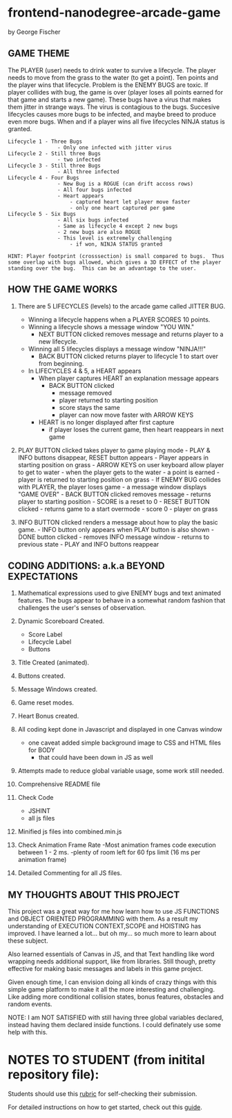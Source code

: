 frontend-nanodegree-arcade-game
===============================
by George Fischer




GAME THEME
----------

The PLAYER (user) needs to drink water to survive a lifecycle. The player needs to move from the grass to the water (to get a point).  Ten points and the player wins that lifecycle.  Problem is the ENEMY BUGS are toxic. If player collides with bug, the game is over (player loses all points earned for that game and starts a new game).  These bugs have a virus that makes them jitter in strange ways.  The virus is contagious to the bugs. Succesive lifecycles causes more bugs to be infected, and maybe breed to produce even more bugs.  When and if a player wins all five lifecycles NINJA status is granted.

	Lifecycle 1 - Three Bugs
					- Only one infected with jitter virus
	Lifecycle 2 - Still three Bugs
					- two infected
	Lifecycle 3 - Still three Bugs
					- All three infected
	Lifecycle 4 - Four Bugs
					- New Bug is a ROGUE (can drift accoss rows)
					- All four bugs infected
					- Heart appears
						- captured heart let player move faster
						- only one heart captured per game
	Lifecycle 5 - Six Bugs
					- All six bugs infected
					- Same as lifecycle 4 except 2 new bugs
					- 2 new bugs are also ROGUE
					- This level is extremely challenging
						- if won, NINJA STATUS granted

	HINT: Player footprint (crosssection) is small compared to bugs.  Thus some overlap with bugs allowed, which gives a 3D EFFECT of the player standing over the bug.  This can be an advantage to the user.





HOW THE GAME WORKS
------------------

1. There are 5 LIFECYCLES (levels) to the arcade game called JITTER BUG.
	- Winning a lifecycle happens when a PLAYER SCORES 10 points.
	- Winning a lifecycle shows a message window "YOU WIN."
		- NEXT BUTTON clicked removes message and returns player to a new lifecycle.
	- Winning all 5 lifecycles displays a message window "NINJA!!!"
		- BACK BUTTON clicked returns player to lifecycle 1 to start over from beginning.
	- In LIFECYCLES 4 & 5, a HEART appears
		- When player captures HEART an explanation message appears
			- BACK BUTTON clicked
				- message removed
				- player returned to starting position
				- score stays the same
				- player can now move faster with ARROW KEYS
		- HEART is no longer displayed after first capture
			- if player loses the current game, then heart reappears in next game

2.  PLAY BUTTON clicked takes player to game playing mode
		- PLAY & INFO buttons disappear, RESET button appears
		- Player appears in starting position on grass
		- ARROW KEYS on user keyboard allow player to get to water
			- when the player gets to the water
				- a point is earned
				- player is returned to starting position on grass
		- If ENEMY BUG collides with PLAYER, the player loses game
			- a message window displays "GAME OVER"
			- BACK BUTTON clicked removes message
				- returns player to starting position
				- SCORE is a reset to 0
		- RESET BUTTON clicked
			- returns game to a start overmode
				- score 0
				- player on grass

3.	INFO BUTTON clicked renders a message about how to play the basic game.
		- INFO button only appears when PLAY button is also shown
		- DONE button clicked
			- removes INFO message window
			- returns to previous state
				- PLAY and INFO buttons reappear





CODING ADDITIONS: a.k.a BEYOND EXPECTATIONS
-------------------------------------------

1. Mathematical expressions used to give ENEMY bugs and text animated features. The bugs appear to behave in a somewhat random fashion that challenges the user's senses of observation.

2. Dynamic Scoreboard Created.
	- Score Label
	- Lifecycle Label
	- Buttons

4. Title Created (animated).

3. Buttons created.

5. Message Windows created.

6. Game reset modes.

7. Heart Bonus created.

8. All coding kept done in Javascript and displayed in one Canvas window
	- one caveat added simple background image to CSS and HTML files for BODY
		- that could have been down in JS as well

9. Attempts made to reduce global variable usage, some work still needed.

10. Comprehensive README file

11. Check Code
	- JSHINT
	- all js files

12. Minified js files into combined.min.js

13. Check Animation Frame Rate
		-Most animation frames code execution between 1 - 2 ms.
		-plenty of room left for 60 fps limit (16 ms per animation frame)

14. Detailed Commenting for all JS files.





MY THOUGHTS ABOUT THIS PROJECT
------------------------------

This project was a great way for me how learn how to use JS FUNCTIONS and OBJECT ORIENTED PROGRAMMING with them.  As a result my understanding of EXECUTION CONTEXT,SCOPE and HOISTING has improved.  I have learned a lot... but oh my... so much more to learn about these subject.

Also learned essentials of Canvas in JS, and that Text handling like word wrapping needs additional support, like from libraries.  Still though, pretty effective for making basic messages and labels in this game project.

Given enough time, I can envision doing all kinds of crazy things with this simple game platform to make it all the more interesting and challenging.  Like adding more conditional collision states, bonus features, obstacles and random events.

NOTE: I am NOT SATISFIED with still having three global variables declared, instead having them declared inside functions.  I could definately use some help with this.





NOTES TO STUDENT (from initital repository file):
================
Students should use this [rubric](https://www.udacity.com/course/viewer/#!/c-nd001/l-2696458597/m-2687128535) for self-checking their submission.

For detailed instructions on how to get started, check out this [guide](https://docs.google.com/document/d/1v01aScPjSWCCWQLIpFqvg3-vXLH2e8_SZQKC8jNO0Dc/pub?embedded=true).
